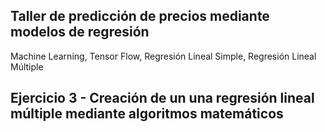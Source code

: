 ## Taller de predicción de precios mediante modelos de regresión

Machine Learning, Tensor Flow, Regresión Lineal Simple, Regresión Lineal Múltiple

## Ejercicio 3 - Creación de un una regresión lineal múltiple mediante algoritmos matemáticos
